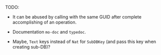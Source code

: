 TODO:

- It can be abused by calling with the same GUID after complete accomplishing
  of an operation.

- Documentation `mo-doc` and `typedoc`.

- Maybe, `Text` keys instead of `Nat` for `SubDBKey` (and pass this key when creating sub-DB)?
